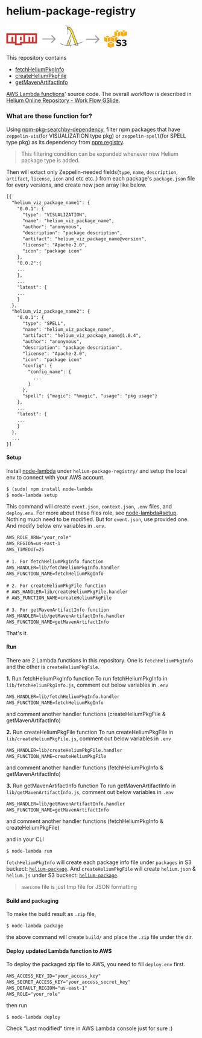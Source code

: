 # helium-package-registry

<img src="./img/logo.png" width="320px" />

This repository contains 
 - [fetchHeliumPkgInfo](https://console.aws.amazon.com/lambda/home?region=us-east-1#/functions/fetchHeliumPkgInfo)
 - [createHeliumPkgFile](https://console.aws.amazon.com/lambda/home?region=us-east-1#/functions/createHeliumPkgFile)
 - [getMavenArtifactInfo](https://console.aws.amazon.com/lambda/home?region=us-east-1#/functions/getMavenArtifactInfo)
 
[AWS Lambda functions](https://aws.amazon.com/lambda/)' source code. The overall workflow is described in [Helium Online Repository - Work Flow GSlide](https://docs.google.com/a/zepl.com/presentation/d/1xUArdKJQAQFNbr7Atpgt-9waSm75IxgrmjLnh-UHYeo/edit?usp=sharing).

### What are these function for?
Using [npm-pkg-searchby-dependency](https://www.npmjs.com/package/npm-pkg-searchby-dependency), filter npm packages that have `zeppelin-vis`(for VISUALIZATION type pkg) or `zeppelin-spell`(for SPELL type pkg) as its dependency from [npm registry](http://registry.npmjs.org/).

> This filtering condition can be expanded whenever new Helium package type is added.

Then will extact only Zeppelin-needed fields(`type`, `name`, `description`, `artifact`, `license`, `icon` and etc etc..) from each package's `package.json` file for every versions, 
and create new json array like below. 
```
[{
  "helium_viz_package_name1": {
    "0.0.1": {
      "type": "VISUALIZATION",
      "name": "helium_viz_package_name",
      "author": "anonymous",
      "description": "package description",
      "artifact": "helium_viz_package_name@version",
      "license": "Apache-2.0",
      "icon": "package icon"
    },
    "0.0.2":{
    ...
    },
    ... 
    "latest": {
    ...
    }
  },
  "helium_viz_package_name2": {
    "0.0.1": {
      "type": "SPELL",
      "name": "helium_viz_package_name",
      "artifact": "helium_viz_package_name@1.0.4",
      "author": "anonymous",
      "description": "package description",
      "license": "Apache-2.0",
      "icon": "package icon"
      "config": {
        "config_name": {
          ...
        }
      },
      "spell": {"magic": "%magic", "usage": "pkg usage"}
    },
    ... 
    "latest": {
    ...
    }
  },
  ...
}]
```

#### Setup
Install [node-lambda](https://github.com/motdotla/node-lambda) under `helium-package-registry/` and setup the local env to connect with your AWS account.
```
$ (sudo) npm install node-lambda
$ node-lambda setup
```

This command will create `event.json`, `context.json`, `.env` files, and `deploy.env`. For more about these files role, see [node-lambda#setup](https://github.com/motdotla/node-lambda#setup).
Nothing much need to be modified. But for `event.json`, use provided one. And modify below env variables in `.env`. 
```
AWS_ROLE_ARN="your_role"
AWS_REGION=us-east-1
AWS_TIMEOUT=25

# 1. For fetchHeliumPkgInfo function
AWS_HANDLER=lib/fetchHeliumPkgInfo.handler
AWS_FUNCTION_NAME=fetchHeliumPkgInfo

# 2. For createHeliumPkgFile function
# AWS_HANDLER=lib/createHeliumPkgFile.handler
# AWS_FUNCTION_NAME=createHeliumPkgFile

# 3. For getMavenArtifactInfo function
AWS_HANDLER=lib/getMavenArtifactInfo.handler
AWS_FUNCTION_NAME=getMavenArtifactInfo
```
That's it.

#### Run
There are 2 Lambda functions in this repository. One is `fetchHeliumPkgInfo` and the other is `createHeliumPkgFile`.

**1.** Run fetchHeliumPkgInfo function
To run fetchHeliumPkgInfo in `lib/fetchHeliumPkgInfo.js`, comment out below variables in `.env`

```
AWS_HANDLER=lib/fetchHeliumPkgInfo.handler
AWS_FUNCTION_NAME=fetchHeliumPkgInfo
```

and comment another handler functions (createHeliumPkgFile & getMavenArtifactInfo)


**2.** Run createHeliumPkgFile function
To run createHeliumPkgFile in `lib/createHeliumPkgFile.js`, comment out below variables in `.env`

```
AWS_HANDLER=lib/createHeliumPkgFile.handler
AWS_FUNCTION_NAME=createHeliumPkgFile
```

and comment another handler functions (fetchHeliumPkgInfo & getMavenArtifactInfo)


**3.** Run getMavenArtifactInfo function
To run getMavenArtifactInfo in `lib/getMavenArtifactInfo.js`, comment out below variables in `.env`

```
AWS_HANDLER=lib/getMavenArtifactInfo.handler
AWS_FUNCTION_NAME=getMavenArtifactInfo
```

and comment another handler functions (fetchHeliumPkgInfo & createHeliumPkgFile)

and in your CLI 
```
$ node-lambda run
```

`fetchHeliumPkgInfo` will create each package info file under `packages` in S3 buckect: [`helium-package`](https://console.aws.amazon.com/s3/home?region=us-east-1#&bucket=helium-package). And `createHeliumPkgFile` will create `helium.json` & `helium.js` under S3 buckect: [`helium-package`](https://console.aws.amazon.com/s3/home?region=us-east-1#&bucket=helium-package).

> `awesome` file is just tmp file for JSON formatting

#### Build and packaging
To make the build result as `.zip` file,
```
$ node-lambda package
```
the above command will create `build/` and place the `.zip` file under the dir. 

#### Deploy updated Lambda function to AWS
To deploy the packaged zip file to AWS, you need to fill `deploy.env` first. 
```
AWS_ACCESS_KEY_ID="your_access_key"
AWS_SECRET_ACCESS_KEY="your_access_secret_key"
AWS_DEFAULT_REGION="us-east-1"
AWS_ROLE="your_role"
```
then run
```
$ node-lambda deploy
```
Check "Last modified" time in AWS Lambda console just for sure :)
